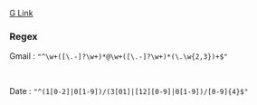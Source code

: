 [G Link](https://amritavishwavidyapeetham-my.sharepoint.com/:f:/g/personal/nm_dhanya_cb_amrita_edu/Eu6rRZlfXdBNgImqqInZXs8BqMom03sdUgRBjq3EV47Xsw?e=mElKNX")


<h3> Regex </h3>

Gmail : `"^\w+([\.-]?\w+)*@\w+([\.-]?\w+)*(\.\w{2,3})+$"`

<br>

Date : `"^(1[0-2]|0[1-9])/(3[01]|[12][0-9]|0[1-9])/[0-9]{4}$"`

